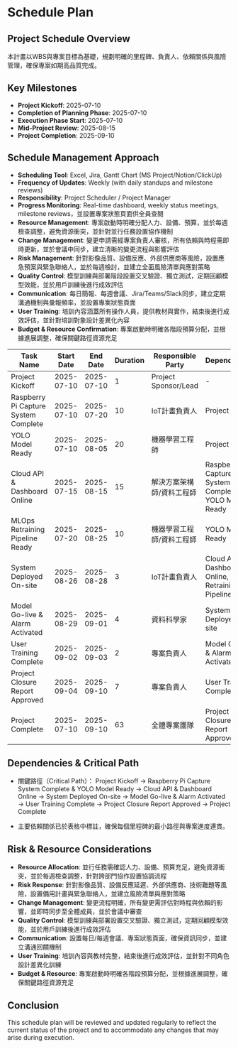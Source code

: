 
# Schedule Plan

## Project Schedule Overview
本計畫以WBS與專案目標為基礎，規劃明確的里程碑、負責人、依賴關係與風險管理，確保專案如期高品質完成。

## Key Milestones

- **Project Kickoff**: 2025-07-10
- **Completion of Planning Phase**: 2025-07-10
- **Execution Phase Start**: 2025-07-10
- **Mid-Project Review**: 2025-08-15
- **Project Completion**: 2025-09-10

## Schedule Management Approach

- **Scheduling Tool**: Excel, Jira, Gantt Chart (MS Project/Notion/ClickUp)
- **Frequency of Updates**: Weekly (with daily standups and milestone reviews)
- **Responsibility**: Project Scheduler / Project Manager
- **Progress Monitoring**: Real-time dashboard, weekly status meetings, milestone reviews，並設置專案狀態頁面供全員查閱
- **Resource Management**: 專案啟動時明確分配人力、設備、預算，並於每週檢查調整，避免資源衝突，並針對並行任務設置協作機制
- **Change Management**: 變更申請需經專案負責人審核，所有依賴與時程需即時更新，並於會議中同步，建立清晰的變更流程與影響評估
- **Risk Management**: 針對影像品質、設備反應、外部供應商等風險，設置應急預案與緊急聯絡人，並於每週檢討，並建立全面風險清單與應對策略
- **Quality Control**: 模型訓練與部署階段設置交叉驗證、獨立測試，定期回顧模型效能，並於用戶訓練後進行成效評估
- **Communication**: 每日簡報、每週會議、Jira/Teams/Slack同步，建立定期溝通機制與彙報頻率，並設置專案狀態頁面
- **User Training**: 培訓內容涵蓋所有操作人員，提供教材與實作，結束後進行成效評估，並針對培訓對象設計差異化內容
- **Budget & Resource Confirmation**: 專案啟動時明確各階段預算分配，並根據進展調整，確保關鍵路徑資源充足



| Task Name                            | Start Date | End Date   | Duration | Responsible Party    | Dependencies |
| ------------------------------------ | ---------- | ---------- | -------- | -------------------- | ------------ |
| Project Kickoff                      | 2025-07-10 | 2025-07-10 | 1        | Project Sponsor/Lead | -            |
| Raspberry Pi Capture System Complete | 2025-07-10 | 2025-07-20 | 10       | IoT計畫負責人             | Project Kickoff |
| YOLO Model Ready                     | 2025-07-10 | 2025-08-05 | 20       | 機器學習工程師              | Project Kickoff |
| Cloud API & Dashboard Online         | 2025-07-15 | 2025-08-15 | 15       | 解決方案架構師/資料工程師        | Raspberry Pi Capture System Complete, YOLO Model Ready |
| MLOps Retraining Pipeline Ready      | 2025-07-20 | 2025-08-25 | 10       | 機器學習工程師/資料工程師        | YOLO Model Ready |
| System Deployed On-site              | 2025-08-26 | 2025-08-28 | 3        | IoT計畫負責人             | Cloud API & Dashboard Online, MLOps Retraining Pipeline Ready |
| Model Go-live & Alarm Activated      | 2025-08-29 | 2025-09-01 | 4        | 資料科學家                | System Deployed On-site |
| User Training Complete               | 2025-09-02 | 2025-09-03 | 2        | 專案負責人                | Model Go-live & Alarm Activated |
| Project Closure Report Approved      | 2025-09-04 | 2025-09-10 | 7        | 專案負責人                | User Training Complete |
| Project Complete                     | 2025-07-10 | 2025-09-10 | 63       | 全體專案團隊               | Project Closure Report Approved |



## Dependencies & Critical Path

- 關鍵路徑（Critical Path）：
  Project Kickoff → Raspberry Pi Capture System Complete & YOLO Model Ready → Cloud API & Dashboard Online → System Deployed On-site → Model Go-live & Alarm Activated → User Training Complete → Project Closure Report Approved → Project Complete

- 主要依賴關係已於表格中標註，確保每個里程碑的最小路徑與專案進度連貫。

## Risk & Resource Considerations

- **Resource Allocation**: 並行任務需確認人力、設備、預算充足，避免資源衝突，並於每週檢查調整，針對跨部門協作設置協調流程
- **Risk Response**: 針對影像品質、設備反應延遲、外部供應商、技術難題等風險，設置備用計畫與緊急聯絡人，並建立風險清單與應對策略
- **Change Management**: 變更流程明確，所有變更需評估對時程與依賴的影響，並即時同步至全體成員，並於會議中審查
- **Quality Control**: 模型訓練與部署設置交叉驗證、獨立測試，定期回顧模型效能，並於用戶訓練後進行成效評估
- **Communication**: 設置每日/每週會議、專案狀態頁面，確保資訊同步，並建立溝通回饋機制
- **User Training**: 培訓內容與教材完整，結束後進行成效評估，並針對不同角色設計差異化訓練
- **Budget & Resource**: 專案啟動時明確各階段預算分配，並根據進展調整，確保關鍵路徑資源充足


## Conclusion

This schedule plan will be reviewed and updated regularly to reflect the current status of the project and to accommodate any changes that may arise during execution.